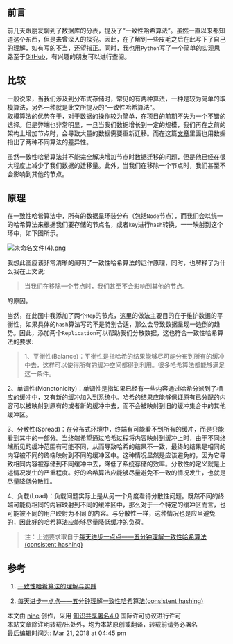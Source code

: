 ## 前言

前几天跟朋友聊到了数据库的分表，提及了“一致性哈希算法”。虽然一直以来都知道这个东西，但是未曾深入的探究。因此，在了解到一些皮毛之后在此写下了自己的理解，如有写的不当，还望指正。同时，我也用`Python`写了一个简单的实现思路至于[GitHub](https://github.com/nineyang/ConsistentHash)，有兴趣的朋友可以进行查阅。

## 比较

一般说来，当我们涉及到分布式存储时，常见的有两种算法，一种是较为简单的取模算法，另外一种就是此文所提及的“一致性哈希算法”。  
取模算法的优势在于，对于数据的操作较为简单，在项目的前期不失为一个不错的选择。但是弊端也非常明显，一旦当我们数据增长到一定的规模，我们再在之前的架构上增加节点时，会导致大量的数据需要重新迁移。而在这篇[文章](https://yikun.github.io/2016/06/09/%E4%B8%80%E8%87%B4%E6%80%A7%E5%93%88%E5%B8%8C%E7%AE%97%E6%B3%95%E7%9A%84%E7%90%86%E8%A7%A3%E4%B8%8E%E5%AE%9E%E8%B7%B5/)里面也用数据指出了两种不同算法的差异性。

虽然一致性哈希算法并不能完全解决增加节点时数据迁移的问题，但是他已经在很大程度上减少了我们数据的迁移量。此外，当我们在移除一个节点时，我们甚至不会影响到其他的节点。

## 原理

在一致性哈希算法中，所有的数据呈环装分布（包括`Node`节点），而我们会以统一的哈希算法来根据我们要存储的节点名，或者`key`进行`hash`转换，一一映射到这个环中，如下图所示。

![未命名文件\(4\).png](https://github.com/nineyang/blog-tool/blob/master/images/未命名文件\(4\).png)

我想此图应该非常清晰的阐明了一致性哈希算法的运作原理，同时，也解释了为什么我在上文说:

> 当我们在移除一个节点时，我们甚至不会影响到其他的节点。

的原因。

当然，在此图中我添加了两个`Rep`的节点，这里的做法主要目的在于维护数据的平衡性，如果具体的`hash`算法写的不是特别合适，那么会导致数据呈现一边倒的趋势。因此，添加两个`Replication`可以帮助我们分散数据，这也符合一致性哈希算法的要求:

> 1、平衡性(Balance)：平衡性是指哈希的结果能够尽可能分布到所有的缓冲中去，这样可以使得所有的缓冲空间都得到利用。很多哈希算法都能够满足这一条件。  
>
2、单调性(Monotonicity)：单调性是指如果已经有一些内容通过哈希分派到了相应的缓冲中，又有新的缓冲加入到系统中。哈希的结果应能够保证原有已分配的内容可以被映射到原有的或者新的缓冲中去，而不会被映射到旧的缓冲集合中的其他缓冲区。  
>
3、分散性(Spread)：在分布式环境中，终端有可能看不到所有的缓冲，而是只能看到其中的一部分。当终端希望通过哈希过程将内容映射到缓冲上时，由于不同终端所见的缓冲范围有可能不同，从而导致哈希的结果不一致，最终的结果是相同的内容被不同的终端映射到不同的缓冲区中。这种情况显然是应该避免的，因为它导致相同内容被存储到不同缓冲中去，降低了系统存储的效率。分散性的定义就是上述情况发生的严重程度。好的哈希算法应能够尽量避免不一致的情况发生，也就是尽量降低分散性。  
>
4、负载(Load)：负载问题实际上是从另一个角度看待分散性问题。既然不同的终端可能将相同的内容映射到不同的缓冲区中，那么对于一个特定的缓冲区而言，也可能被不同的用户映射为不同
的内容。与分散性一样，这种情况也是应当避免的，因此好的哈希算法应能够尽量降低缓冲的负荷。  
> 注：上述要求取自于[每天进步一点点——五分钟理解一致性哈希算法(consistent
hashing)](http://blog.csdn.net/cywosp/article/details/23397179)

## 参考

  1. [一致性哈希算法的理解与实践](https://yikun.github.io/2016/06/09/%E4%B8%80%E8%87%B4%E6%80%A7%E5%93%88%E5%B8%8C%E7%AE%97%E6%B3%95%E7%9A%84%E7%90%86%E8%A7%A3%E4%B8%8E%E5%AE%9E%E8%B7%B5/)

  2. [每天进步一点点——五分钟理解一致性哈希算法(consistent hashing)](http://blog.csdn.net/cywosp/article/details/23397179)

本文由 [nine](https://www.hellonine.top/index.php/author/1/) 创作，采用
[知识共享署名4.0](https://creativecommons.org/licenses/by/4.0/) 国际许可协议进行许可  
本站文章除注明转载/出处外，均为本站原创或翻译，转载前请务必署名  
最后编辑时间为: Mar 21, 2018 at 04:45 pm

